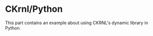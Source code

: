 <!--
 Copyright (c) 2022 aiocat

 This software is released under the MIT License.
 https://opensource.org/licenses/MIT
-->

# CKrnl/Python

This part contains an example about using CKRNL's dynamic library in Python.
